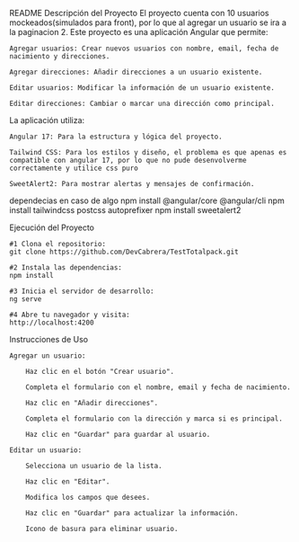 README
Descripción del Proyecto
El proyecto cuenta con 10 usuarios mockeados(simulados para front), por lo que al agregar un usuario se ira a la paginacion 2.
Este proyecto es una aplicación Angular que permite:

    Agregar usuarios: Crear nuevos usuarios con nombre, email, fecha de nacimiento y direcciones.

    Agregar direcciones: Añadir direcciones a un usuario existente.

    Editar usuarios: Modificar la información de un usuario existente.

    Editar direcciones: Cambiar o marcar una dirección como principal.

La aplicación utiliza:

    Angular 17: Para la estructura y lógica del proyecto.

    Tailwind CSS: Para los estilos y diseño, el problema es que apenas es compatible con angular 17, por lo que no pude desenvolverme correctamente y utilice css puro

    SweetAlert2: Para mostrar alertas y mensajes de confirmación.
    
dependecias en caso de algo
npm install @angular/core @angular/cli
npm install tailwindcss postcss autoprefixer
npm install sweetalert2

Ejecución del Proyecto

    #1 Clona el repositorio:
    git clone https://github.com/DevCabrera/TestTotalpack.git
    
    #2 Instala las dependencias:
    npm install

    #3 Inicia el servidor de desarrollo:
    ng serve

    #4 Abre tu navegador y visita:
    http://localhost:4200
Instrucciones de Uso

    Agregar un usuario:

        Haz clic en el botón "Crear usuario".

        Completa el formulario con el nombre, email y fecha de nacimiento.

        Haz clic en "Añadir direcciones".

        Completa el formulario con la dirección y marca si es principal.

        Haz clic en "Guardar" para guardar al usuario.

    Editar un usuario:

        Selecciona un usuario de la lista.

        Haz clic en "Editar".

        Modifica los campos que desees.

        Haz clic en "Guardar" para actualizar la información.

        Icono de basura para eliminar usuario.

  
